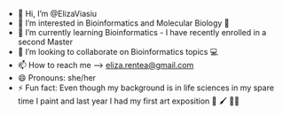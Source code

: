 - 👋 Hi, I’m @ElizaViasiu
- 👀 I’m interested in Bioinformatics and Molecular Biology 🧬
- 🌱 I’m currently learning Bioinformatics - I have recently enrolled in a second Master 
- 💞️ I’m looking to collaborate on Bioinformatics topics 💻
- 📫 How to reach me --> eliza.rentea@gmail.com
- 😄 Pronouns: she/her
- ⚡ Fun fact: Even though my background is in life sciences in my spare time I paint and last year I had my first art exposition 🎨 🖌️ 🧑‍🎨

<!---
ElizaViasiu/ElizaViasiu is a ✨ special ✨ repository because its `README.md` (this file) appears on your GitHub profile.
You can click the Preview link to take a look at your changes.
--->
